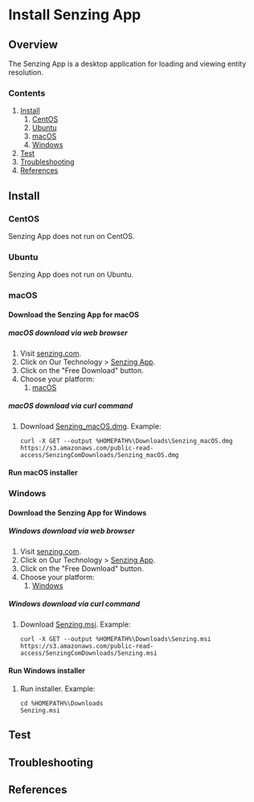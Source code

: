 # Install Senzing App

## Overview

The Senzing App is a desktop application for loading and viewing entity resolution.

### Contents

1. [Install](#install)
    1. [CentOS](#centos)
    1. [Ubuntu](#ubuntu)
    1. [macOS](#macos)
    1. [Windows](#windows)
1. [Test](#test)
1. [Troubleshooting](#troubleshooting)
1. [References](#references)

## Install

### CentOS

Senzing App does not run on CentOS.

### Ubuntu

Senzing App does not run on Ubuntu.

### macOS

#### Download the Senzing App for macOS

##### macOS download via web browser

1. Visit [senzing.com](https://senzing.com/).
1. Click on Our Technology > [Senzing App](https://senzing.com/senzing-app/).
1. Click on the "Free Download" button.
1. Choose your platform:
    1. [macOS](https://s3.amazonaws.com/public-read-access/SenzingComDownloads/Senzing_macOS.dmg)

##### macOS download via curl command

1. Download [Senzing_macOS.dmg](https://s3.amazonaws.com/public-read-access/SenzingComDownloads/Senzing_macOS.dmg). Example:

    ```console
    curl -X GET --output %HOMEPATH%\Downloads\Senzing_macOS.dmg https://s3.amazonaws.com/public-read-access/SenzingComDownloads/Senzing_macOS.dmg
    ```

#### Run macOS installer

### Windows

#### Download the Senzing App for Windows

##### Windows download via web browser

1. Visit [senzing.com](https://senzing.com/).
1. Click on Our Technology > [Senzing App](https://senzing.com/senzing-app/).
1. Click on the "Free Download" button.
1. Choose your platform:
    1. [Windows](https://s3.amazonaws.com/public-read-access/SenzingComDownloads/Senzing.msi)

##### Windows download via curl command

1. Download [Senzing.msi](https://s3.amazonaws.com/public-read-access/SenzingComDownloads/Senzing.msi). Example:

    ```console
    curl -X GET --output %HOMEPATH%\Downloads\Senzing.msi https://s3.amazonaws.com/public-read-access/SenzingComDownloads/Senzing.msi
    ```

#### Run Windows installer

1. Run installer.  Example:

    ```console
    cd %HOMEPATH%\Downloads
    Senzing.msi
    ```

## Test

## Troubleshooting

## References
